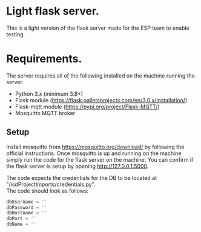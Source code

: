 # Light flask server.

This is a light version of the flask server made for the ESP team to enable testing.

# Requirements.

The server requires all of the following installed on the machine running the server.
- Python 3.x (minimum 3.8+)
- Flask module  (https://flask.palletsprojects.com/en/3.0.x/installation/)
- Flask-mqtt module  (https://pypi.org/project/Flask-MQTT/)
- Mosquitto MQTT broker

## Setup
Install mosquitto from https://mosquitto.org/download/ by following the official instructions. Once mosquitto is up and running on the machine simply run the code for the flask server on the machine. You can confirm if the flask server is setup by opening http://127.0.0.1:5000.

The code expects the credentials for the DB to be located at "/isdProjectImports/credentials.py".<br>
The code should look as follows:
```py
dbUsername = ''
dbPassword = ''
dbHostname = ''
dbPort = ''
dbName = ''
```